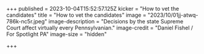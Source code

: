 +++
published = 2023-10-04T15:52:57.125Z
kicker = "How to vet the candidates"
title = "How to vet the candidates"
image = "2023/10/01jj-atwq-786k-nc5r.jpeg"
image-description = "Decisions by the state Supreme Court affect virtually every Pennsylvanian."
image-credit = "Daniel Fishel / For Spotlight PA"
image-size = "hidden"

+++
